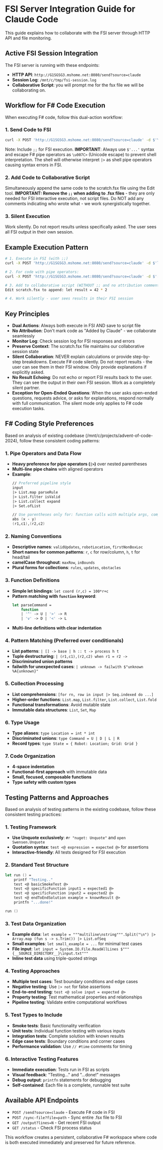 # FSI Server Integration Guide for Claude Code

This guide explains how to collaborate with the FSI server through HTTP API and file monitoring.

## Active FSI Session Integration

The FSI server is running with these endpoints:
- **HTTP API**: `http://G1SGSG3.mshome.net:8080/send?source=claude`
- **Session Log**: `/mnt/c/tmp/fsi-session.log`
- **Collaborative Script**: you will prompt me for the fsx file we will be collaborating on.

## Workflow for F# Code Execution

When executing F# code, follow this dual-action workflow:

### 1. Send Code to FSI
```bash
curl -X POST 'http://G1SGSG3.mshome.net:8080/send?source=claude' -d $'YOUR_FSHARP_CODE;;'
```
Note: Include `;;` for FSI execution.
**IMPORTANT**: Always use `$'...'` syntax and escape F# pipe operators as `\u007C>` (Unicode escape) to prevent shell interpretation. The shell will otherwise interpret `|>` as shell pipe operators causing syntax errors in FSI.

### 2. Add Code to Collaborative Script
Simultaneously append the same code to the scratch.fsx file using the Edit tool. **IMPORTANT: Remove the `;;` when adding to .fsx files** - they are only needed for FSI interactive execution, not script files. Do NOT add any comments indicating who wrote what - we work synergistically together.

### 3. Silent Execution
Work silently. Do not report results unless specifically asked. The user sees all FSI output in their own session.

## Example Execution Pattern

```bash
# 1. Execute in FSI (with ;;)
curl -X POST 'http://G1SGSG3.mshome.net:8080/send?source=claude' -d $'let result = 42 * 2;;'

# 2. For code with pipe operators:
curl -X POST 'http://G1SGSG3.mshome.net:8080/send?source=claude' -d $'[1;2;3] \u007C> List.map (fun x -> x * 2);;'

# 3. Add to collaborative script (WITHOUT ;; and no attribution comments)
Edit scratch.fsx to append: let result = 42 * 2

# 4. Work silently - user sees results in their FSI session
```

## Key Principles

- **Dual Actions**: Always both execute in FSI AND save to script file
- **No Attribution**: Don't mark code as "Added by Claude" - we collaborate seamlessly
- **Monitor Log**: Check session log for FSI responses and errors
- **Preserve Context**: The scratch.fsx file maintains our collaborative session state
- **Silent Collaboration**: NEVER explain calculations or provide step-by-step breakdowns. Execute F# code silently. Do not report results - the user can see them in their FSI window. Only provide explanations if explicitly asked.
- **No Result Echoing**: Do not echo or report FSI results back to the user. They can see the output in their own FSI session. Work as a completely silent partner.
- **Exception for Open-Ended Questions**: When the user asks open-ended questions, requests advice, or asks for explanations, respond normally with full communication. The silent mode only applies to F# code execution tasks.

## F# Coding Style Preferences

Based on analysis of existing codebase (/mnt/c/projects/advent-of-code-2024), follow these consistent coding patterns:

### 1. Pipe Operators and Data Flow
- **Heavy preference for pipe operators (`|>`)** over nested parentheses
- **Multi-line pipe chains** with aligned operators
- **Example**:
  ```fsharp
  // Preferred pipeline style
  input
  |> List.map parseRule
  |> List.filter isValid
  |> List.collect expand
  |> Set.ofList
  
  // Use parentheses only for: function calls with multiple args, complex expressions, tuples
  abs (x - y)
  (r1,c1),(r2,c2)
  ```

### 2. Naming Conventions
- **Descriptive names**: `validUpdates`, `robotLocation`, `firstNonBoxLoc`
- **Short names for common patterns**: `r`, `c` for row/column, `h`, `t` for head/tail
- **camelCase throughout**: `maxRow`, `inBounds`
- **Plural forms for collections**: `rules`, `updates`, `obstacles`

### 3. Function Definitions
- **Simple let bindings**: `let coord (r,c) = 100*r+c`
- **Pattern matching with `function` keyword**:
  ```fsharp
  let parseCommand =
      function
      | '^' -> U | '>' -> R
      | 'v' -> D | '<' -> L
  ```
- **Multi-line definitions with clear indentation**

### 4. Pattern Matching (Preferred over conditionals)
- **List patterns**: `| [] -> base | h :: t -> process h t`
- **Tuple destructuring**: `| (r1,c1),(r2,c2) when r1 = r2 ->`
- **Discriminated union patterns**
- **failwith for unexpected cases**: `| unknown -> failwith $"unknown %A{unknown}"`

### 5. Collection Processing
- **List comprehensions**: `[for rn, row in input |> Seq.indexed do ...]`
- **Higher-order functions**: `List.map`, `List.filter`, `List.collect`, `List.fold`
- **Functional transformations**: Avoid mutable state
- **Immutable data structures**: `List`, `Set`, `Map`

### 6. Type Usage
- **Type aliases**: `type Location = int * int`
- **Discriminated unions**: `type Command = U | D | L | R`
- **Record types**: `type State = { Robot: Location; Grid: Grid }`

### 7. Code Organization
- **4-space indentation**
- **Functional-first approach** with immutable data
- **Small, focused, composable functions**
- **Type safety with custom types**

## Testing Patterns and Approaches

Based on analysis of testing patterns in the existing codebase, follow these consistent testing practices:

### 1. Testing Framework
- **Use Unquote exclusively**: `#r "nuget: Unquote"` and `open Swensen.Unquote`
- **Quotation syntax**: `test <@ expression = expected @>` for assertions
- **Interactive-friendly**: All tests designed for FSI execution

### 2. Standard Test Structure
```fsharp
let run () =
    printf "Testing.."
    test <@ basicSmokeTest @>
    test <@ specificFunction input1 = expected1 @>
    test <@ specificFunction input2 = expected2 @>
    test <@ endToEndSolution example = knownResult @>
    printfn "...done!"

run ()
```

### 3. Test Data Organization
- **Example data**: `let example = """multiline\nstring""".Split("\n") |> Array.map (fun s -> s.Trim()) |> List.ofSeq`
- **Small examples**: `let small_example = ...` for minimal test cases
- **File input**: `let input = System.IO.File.ReadAllLines $"""{__SOURCE_DIRECTORY__}\input.txt"""`
- **Inline test data** using triple-quoted strings

### 4. Testing Approaches
- **Multiple test cases**: Test boundary conditions and edge cases
- **Negative testing**: Use `|> not` for false assertions
- **End-to-end testing**: `test <@ solve input = expected @>`
- **Property testing**: Test mathematical properties and relationships
- **Pipeline testing**: Validate entire computational workflows

### 5. Test Types to Include
- **Smoke tests**: Basic functionality verification
- **Unit tests**: Individual function testing with various inputs
- **Integration tests**: Complete solution with known results
- **Edge case tests**: Boundary conditions and corner cases
- **Performance validation**: Use `// #time` comments for timing

### 6. Interactive Testing Features
- **Immediate execution**: Tests run in FSI as scripts
- **Visual feedback**: "Testing..." and "...done!" messages
- **Debug output**: `printfn` statements for debugging
- **Self-contained**: Each file is a complete, runnable test suite

## Available API Endpoints

- `POST /send?source=claude` - Execute F# code in FSI
- `POST /sync-file?file=path` - Sync entire .fsx file to FSI
- `GET /output?lines=N` - Get recent FSI output
- `GET /status` - Check FSI process status

This workflow creates a persistent, collaborative F# workspace where code is both executed immediately and preserved for future reference.